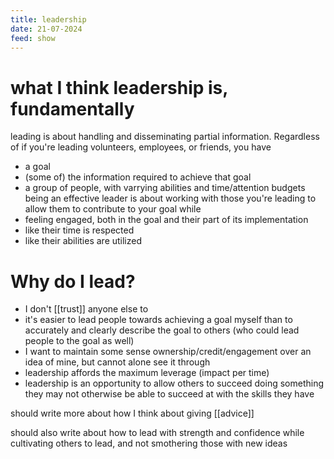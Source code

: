 ```yaml
---
title: leadership
date: 21-07-2024
feed: show
---
```


# what I think leadership is, fundamentally
leading is about handling and disseminating partial information. Regardless of if you're leading volunteers, employees, or friends, you have
- a goal
- (some of) the information required to achieve that goal
- a group of people, with varrying abilities and time/attention budgets
being an effective leader is about working with those you're leading to allow them to contribute to your goal while
- feeling engaged, both in the goal and their part of its implementation
- like their time is respected
- like their abilities are utilized

# Why do I lead? 
- I don't [[trust]] anyone else to
- it's easier to lead people towards achieving a goal myself than to accurately and clearly describe the goal to others (who could lead people to the goal as well)
- I want to maintain some sense ownership/credit/engagement over an idea of mine, but cannot alone see it through
- leadership affords the maximum leverage (impact per time)
- leadership is an opportunity to allow others to succeed doing something they may not otherwise be able to succeed at with the skills they have

should write more about how I think about giving [[advice]]

should also write about how to lead with strength and confidence while cultivating others to lead, and not smothering those with new ideas